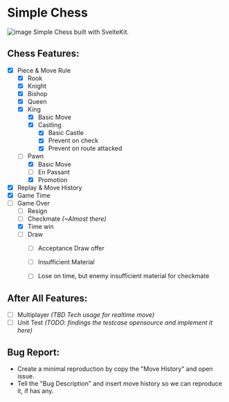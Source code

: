 # Simple Chess

![image](https://github.com/WailanTirajoh/sveltekit-chess/assets/53980548/36da06d8-b5ed-4c05-b2dc-7ae9f340ba17)
Simple Chess built with SvelteKit.


## Chess Features:
- [x] Piece & Move Rule
  - [x] Rook
  - [x] Knight
  - [x] Bishop
  - [x] Queen
  - [x] King
    - [x] Basic Move
    - [x] Castling
      - [x] Basic Castle
      - [x] Prevent on check
      - [x] Prevent on route attacked
  - [ ] Pawn
    - [x] Basic Move 
    - [ ] En Passant
    - [x] Promotion
- [x] Replay & Move History
- [x] Game Time
- [ ] Game Over
    - [ ] Resign
    - [ ] Checkmate _(~Almost there)_
    - [x] Time win
    - [ ] Draw
      - [ ] Acceptance Draw offer
      - [ ] Insufficient Material
      - [ ] Lose on time, but enemy insufficient material for checkmate


## After All Features:
- [ ] Multiplayer _(TBD Tech usage for realtime move)_
- [ ] Unit Test _(TODO: findings the testcase opensource and implement it here)_

## Bug Report:
- Create a minimal reproduction by copy the "Move History" and open issue.
- Tell the "Bug Description" and insert move history so we can reproduce it, if has any.
